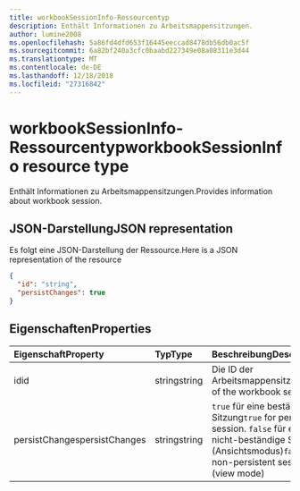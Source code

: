 ```yaml
---
title: workbookSessionInfo-Ressourcentyp
description: Enthält Informationen zu Arbeitsmappensitzungen.
author: lumine2008
ms.openlocfilehash: 5a86fd4dfd653f16445eeccad8478db56db0ac5f
ms.sourcegitcommit: 6a82bf240a3cfc0baabd227349e08a08311e3d44
ms.translationtype: MT
ms.contentlocale: de-DE
ms.lasthandoff: 12/18/2018
ms.locfileid: "27316842"
---
```

# <a name="workbooksessioninfo-resource-type"></a><span data-ttu-id="f871b-103">workbookSessionInfo-Ressourcentyp</span><span class="sxs-lookup"><span data-stu-id="f871b-103">workbookSessionInfo resource type</span></span>

<span data-ttu-id="f871b-104">Enthält Informationen zu Arbeitsmappensitzungen.</span><span class="sxs-lookup"><span data-stu-id="f871b-104">Provides information about workbook session.</span></span>


## <a name="json-representation"></a><span data-ttu-id="f871b-105">JSON-Darstellung</span><span class="sxs-lookup"><span data-stu-id="f871b-105">JSON representation</span></span>

<span data-ttu-id="f871b-106">Es folgt eine JSON-Darstellung der Ressource.</span><span class="sxs-lookup"><span data-stu-id="f871b-106">Here is a JSON representation of the resource</span></span>

<!-- {
  "blockType": "resource",
  "optionalProperties": [  ],
  "@odata.type": "microsoft.graph.workbookSessionInfo"
}-->

```json
{
  "id": "string",
  "persistChanges": true
}
```

## <a name="properties"></a><span data-ttu-id="f871b-107">Eigenschaften</span><span class="sxs-lookup"><span data-stu-id="f871b-107">Properties</span></span>

| <span data-ttu-id="f871b-108">Eigenschaft</span><span class="sxs-lookup"><span data-stu-id="f871b-108">Property</span></span> | <span data-ttu-id="f871b-109">Typ</span><span class="sxs-lookup"><span data-stu-id="f871b-109">Type</span></span>  | <span data-ttu-id="f871b-110">Beschreibung</span><span class="sxs-lookup"><span data-stu-id="f871b-110">Description</span></span>                               |
|:---------|:------|:------------------------------------------|
| <span data-ttu-id="f871b-111">id</span><span class="sxs-lookup"><span data-stu-id="f871b-111">id</span></span>  | <span data-ttu-id="f871b-112">string</span><span class="sxs-lookup"><span data-stu-id="f871b-112">string</span></span> | <span data-ttu-id="f871b-113">Die ID der Arbeitsmappensitzung.</span><span class="sxs-lookup"><span data-stu-id="f871b-113">Id of the workbook session.</span></span> |
| <span data-ttu-id="f871b-114">persistChanges</span><span class="sxs-lookup"><span data-stu-id="f871b-114">persistChanges</span></span> | <span data-ttu-id="f871b-115">string</span><span class="sxs-lookup"><span data-stu-id="f871b-115">string</span></span> |  <span data-ttu-id="f871b-116">`true` für eine beständige Sitzung</span><span class="sxs-lookup"><span data-stu-id="f871b-116">`true` for persistent session.</span></span> <span data-ttu-id="f871b-117">`false` für eine nicht-beständige Sitzung (Ansichtsmodus)</span><span class="sxs-lookup"><span data-stu-id="f871b-117">`false` for non-persistent session (view mode)</span></span> |

